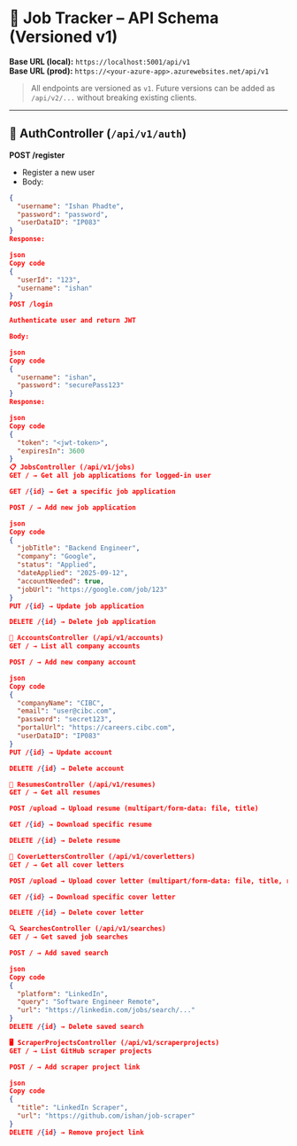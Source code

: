 # 📡 Job Tracker – API Schema (Versioned v1)

**Base URL (local):** `https://localhost:5001/api/v1`  
**Base URL (prod):** `https://<your-azure-app>.azurewebsites.net/api/v1`  

> All endpoints are versioned as `v1`. Future versions can be added as `/api/v2/...` without breaking existing clients.

---

## 🔑 AuthController (`/api/v1/auth`)

**POST /register**  
- Register a new user  
- Body:  
```json
{
  "username": "Ishan Phadte",
  "password": "password",
  "userDataID": "IP083"
}
Response:

json
Copy code
{
  "userId": "123",
  "username": "ishan"
}
POST /login

Authenticate user and return JWT

Body:

json
Copy code
{
  "username": "ishan",
  "password": "securePass123"
}
Response:

json
Copy code
{
  "token": "<jwt-token>",
  "expiresIn": 3600
}
📋 JobsController (/api/v1/jobs)
GET / → Get all job applications for logged-in user

GET /{id} → Get a specific job application

POST / → Add new job application

json
Copy code
{
  "jobTitle": "Backend Engineer",
  "company": "Google",
  "status": "Applied",
  "dateApplied": "2025-09-12",
  "accountNeeded": true,
  "jobUrl": "https://google.com/job/123"
}
PUT /{id} → Update job application

DELETE /{id} → Delete job application

🏢 AccountsController (/api/v1/accounts)
GET / → List all company accounts

POST / → Add new company account

json
Copy code
{
  "companyName": "CIBC",
  "email": "user@cibc.com",
  "password": "secret123",
  "portalUrl": "https://careers.cibc.com",
  "userDataID": "IP083"
}
PUT /{id} → Update account

DELETE /{id} → Delete account

📄 ResumesController (/api/v1/resumes)
GET / → Get all resumes

POST /upload → Upload resume (multipart/form-data: file, title)

GET /{id} → Download specific resume

DELETE /{id} → Delete resume

📝 CoverLettersController (/api/v1/coverletters)
GET / → Get all cover letters

POST /upload → Upload cover letter (multipart/form-data: file, title, resumeId)

GET /{id} → Download specific cover letter

DELETE /{id} → Delete cover letter

🔍 SearchesController (/api/v1/searches)
GET / → Get saved job searches

POST / → Add saved search

json
Copy code
{
  "platform": "LinkedIn",
  "query": "Software Engineer Remote",
  "url": "https://linkedin.com/jobs/search/..."
}
DELETE /{id} → Delete saved search

🖥 ScraperProjectsController (/api/v1/scraperprojects)
GET / → List GitHub scraper projects

POST / → Add scraper project link

json
Copy code
{
  "title": "LinkedIn Scraper",
  "url": "https://github.com/ishan/job-scraper"
}
DELETE /{id} → Remove project link